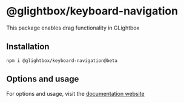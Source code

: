 # @glightbox/keyboard-navigation

This package enables drag functionality in GLightbox

## Installation

`npm i @glightbox/keyboard-navigation@beta`

## Options and usage

For options and usage, visit the [documentation website](https://glightbox.biati.digital/)
